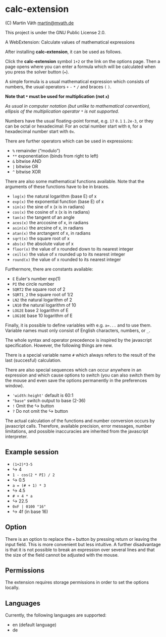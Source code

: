 # calc-extension

(C) Martin Väth <martin@mvath.de>

This project is under the GNU Public License 2.0.

A WebExtension: Calculate values of mathematical expressions

After installing __calc-extension__, it can be used as follows.

Click the __calc-extension__ symbol `1+2` or the link on the options page.
Then a page opens where you can enter a formula which will be calculated
when you press the solver button (`=`).

A simple formula is a usual mathematical expression which consists of numbers,
the usual operators `+` `-` `*` `/` and braces `(` `)`.

**Note that `*` must be used for multiplication (not `x`)**

_As usual in computer notation (but unlike to mathematical convention),_
_ellipsis of the multiplication operator_ `*` _is not supported._

Numbers have the usual floating-point format, e.g. `17`  `0.1` `1.2e-3`,
or they can be octal or hexadecimal: For an octal number start with `0`,
for a hexadecimal number start with `0x`.

There are further operators which can be used in expressions:

- `%` remainder (“modulo”)
- `**` exponentiation (binds from right to left)
- `&` bitwise AND
- `|` bitwise OR
- `^` bitwise XOR

There are also some mathematical functions available.
Note that the arguments of these functions have to be in braces.

- `log(x)` the natural logarithm (base E) of x
- `exp(x)` the exponential function (base E) of x
- `sin(x)` the sine of x (x is in radians)
- `cos(x)` the cosine of x (x is in radians)
- `tan(x)` the tangent of an angle
- `acos(x)` the arccosine of x, in radians
- `asin(x)` the arcsine of x, in radians
- `atan(x)` the arctangent of x, in radians
- `sqrt(x)` the square root of x
- `abs(x)` the absolute value of x
- `floor(x)` the value of x rounded down to its nearest integer
- `ceil(x)` the value of x rounded up to its nearest integer
- `round(x)` the value of x rounded to its nearest integer

Furthermore, there are constants available:

- `E` Euler's number exp(1)
- `PI` the circle number
- `SQRT2` the square root of 2
- `SQRT1_2` the square root of 1/2
- `LN2` the natural logarithm of 2
- `LN10` the natural logarithm of 10
- `LOG2E` base 2 logarithm of E
- `LOG10E` base 10 logarithm of E

Finally, it is possible to define variables with e.g. `a=...` and to use them.
Variable names must only consist of English characters, numbers, or `_`.

The whole syntax and operator precedence is inspired by the javascript
specification. However, the following things are new.

There is a special variable name `#` which always refers to the result of
the last (succesful) calculation.

There are also special sequences which can occur anywhere in an expression
and which cause options to switch (you can also switch them by the mouse
and even save the options permanently in the preferences window).

- `'width:height'` default is 60:1
- `"base"` switch output to base (2-36)
- `!` Omit the ↪ button
- `?` Do not omit the ↪ button

The actual calculation of the functions and number conversion occurs
by javascript calls. Therefore, available precision, error messages,
number limitations, and possible inaccuracies are inherited from the
javascript interpreter.

## Example session

- `(1+2)*3-5`
- ↪ 4
- `1 - cos(2 * PI) / 2`
- ↪ 0.5
- `a = (# + 1) * 3`
- ↪ 4.5
- `# + 4 * a`
- ↪ 22.5
- `0xF | 0100 "16"`
- ↪ 4f (in base 16)

## Option

There is an option to replace the `=` button by pressing return or
leaving the input field. This is more convenient but less intuitive.
A further disadvantage is that it is not possible to break an expression
over several lines and that the size of the field cannot be adjusted
with the mouse.

## Permissions

The extension requires storage permissions in order to set the options locally.

## Languages

Currently, the following languages are supported:

- en (default language)
- de
